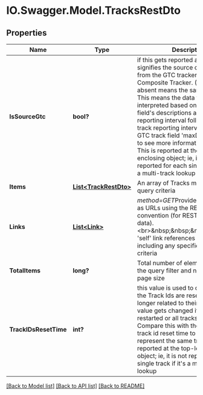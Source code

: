 # IO.Swagger.Model.TracksRestDto
## Properties

Name | Type | Description | Notes
------------ | ------------- | ------------- | -------------
**IsSourceGtc** | **bool?** | if this gets reported as &#x27;true&#x27; then it signifies the source of all tracks is from the GTC tracker instead of the Composite Tracker. (This field is absent means the same as &#x27;false&#x27;.) This means the data fields are to be interpreted based on the GTC track field&#x27;s descriptions and the track reporting interval follows the GTC track reporting interval. (See the GTC track field &#x27;maxDelayInterval&#x27; to see more information on this.) This is reported at the top-level enclosing object; ie, it is not reported for each single track if it&#x27;s a multi-track lookup | [optional] 
**Items** | [**List&lt;TrackRestDto&gt;**](TrackRestDto.md) | An array of Tracks matching the query criteria | [optional] 
**Links** | [**List&lt;Link&gt;**](Link.md) | *method&#x3D;GET*Provides link relations as URLs using the REST &#x27;hateoas&#x27; convention (for REST delivered data).&lt;br&gt;&amp;nbsp;&amp;nbsp;&amp;nbsp;&amp;nbsp;The &#x27;self&#x27; link references this rest object, including any specified query criteria | [optional] 
**TotalItems** | **long?** | Total number of elements matching the query filter and not limited by page size | [optional] 
**TrackIDsResetTime** | **int?** | this value is used to communicate if the Track Ids are reset and no longer related to their past Ids. This value gets changed if the Tracker is restarted or all tracks are dropped. Compare this with the previous track id reset time to know if the IDs represent the same track. This is reported at the top-level enclosing object; ie, it is not reported for each single track if it&#x27;s a multi-track lookup | [optional] 

[[Back to Model list]](../README.md#documentation-for-models) [[Back to API list]](../README.md#documentation-for-api-endpoints) [[Back to README]](../README.md)

